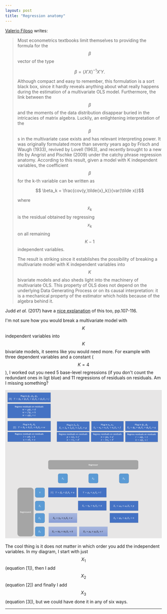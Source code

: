 ```yaml
---
layout: post
title: "Regression anatomy"
---
```


[Valerio Filoso](http://fmwww.bc.edu/repec/bocode/r/reganat.pdf) writes:
>  Most econometrics textbooks limit themselves to providing the formula for the $$\beta$$ vector of the type
>  
>  $$\beta = (X′X)^{-1} X'Y.$$
>  
>  Although compact and easy to remember, this formulation is a sort black box, since it hardly reveals anything about what really happens during the estimation of a multivariate OLS model. Furthermore, the link between the $$\beta$$ and the moments of the data distribution disappear buried in the intricacies of matrix algebra. Luckily, an enlightening interpretation of the $$\beta$$s in the multivariate case exists and has relevant interpreting power. It was originally formulated more than seventy years ago by Frisch and Waugh (1933), revived by Lovell (1963), and recently brought to a new life by Angrist and Pischke (2009) under the catchy phrase regression anatomy. According to this result, given a model with K independent variables, the coefficient $$\beta$$ for the k-th variable can be written as 
>  
>  $$ \beta_k = \frac{cov(y,\tilde{x}_k)}{var(\tilde x)}$$
>  
>  where $$\tilde x_k$$ is the residual obtained by regressing $$x_k$$ on all remaining $$K − 1$$ independent variables.
>  
>  The result is striking since it establishes the possibility of breaking a multivariate model with K independent variables into $$K$$ bivariate models and also sheds light into the machinery of multivariate OLS. This property of OLS does not depend on the  underlying Data Generating Process or on its causal interpretation: it is a mechanical  property of the estimator which holds because of the algebra behind it.

Judd _et al._ (2017) have a [nice explanation](/images/multiple-regression-judd-et-al.pdf) of this too, pp.107-116.

I'm not sure how you would break a multivariate model with $$K$$ independent variables into $$K$$ bivariate models, it seems like you would need more. For example with three dependent variables and a constant ($$K=4$$), I worked out you need 5 base-level regressions (if you don't count the redundant ones in ligt blue) and 11 regressions of residuals on residuals. Am I missing something?

[![](/images/regression-anatomy.png)](images/regression-anatomy.png)

The cool thing is it does not matter in which order you add the independent variables. In my diagram, I start with just $$X_1$$ (equation [1]), then I add $$X_2$$ (equation [2]) and finally I add $$X_3$$ (equation [3]), but we could have done it in any of six ways.



<hr> <!-- hr to be added before footnotes--> 